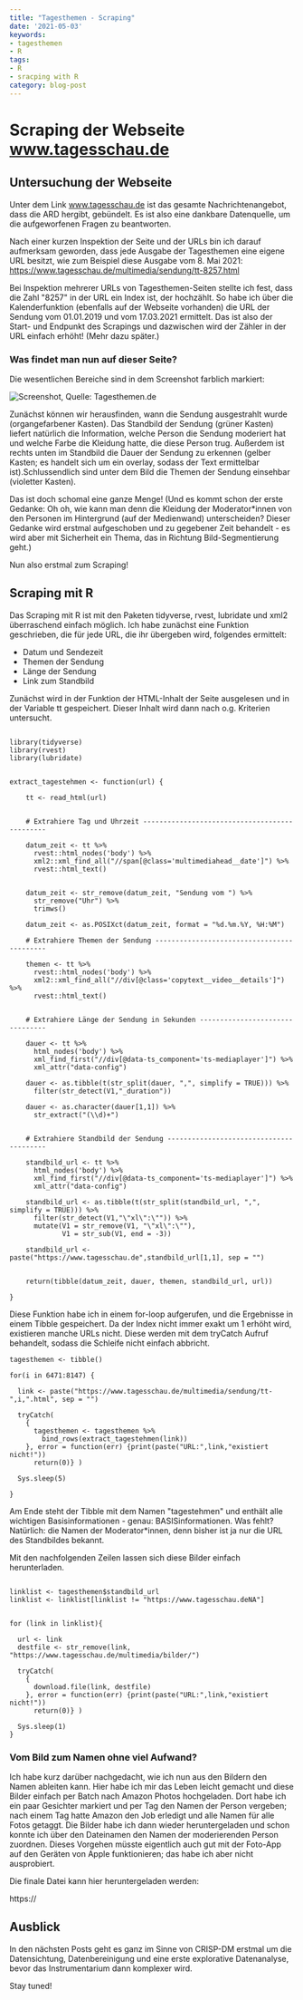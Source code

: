 ```yaml
---
title: "Tagesthemen - Scraping"
date: '2021-05-03'
keywords:
- tagesthemen
- R
tags:
- R
- sracping with R
category: blog-post
---
```


# Scraping der Webseite www.tagesschau.de

## Untersuchung der Webseite

Unter dem Link www.tagesschau.de ist das gesamte Nachrichtenangebot, dass die ARD hergibt, gebündelt. Es ist also eine dankbare Datenquelle, um die aufgeworfenen Fragen zu beantworten.

Nach einer kurzen Inspektion der Seite und der URLs bin ich darauf aufmerksam geworden, dass jede Ausgabe der Tagesthemen eine eigene 
URL besitzt, wie zum Beispiel diese Ausgabe
vom 8. Mai 2021: https://www.tagesschau.de/multimedia/sendung/tt-8257.html

Bei Inspektion mehrerer URLs von Tagesthemen-Seiten stellte ich fest, dass die Zahl "8257" in der URL ein Index ist, der hochzählt.
So habe ich über die Kalenderfunktion (ebenfalls auf der Webseite vorhanden) die URL der Sendung vom 01.01.2019 und vom 17.03.2021 ermittelt.
Das ist also der Start- und Endpunkt des Scrapings und dazwischen wird der Zähler in der URL einfach erhöht! (Mehr dazu später.)

### Was findet man nun auf dieser Seite?

Die wesentlichen Bereiche sind in dem Screenshot farblich markiert:

![Screenshot, Quelle: Tagesthemen.de](/posts/2021-05-03-tagesthemen-scraping/screenshot_tt.png)

Zunächst können wir herausfinden, wann die Sendung ausgestrahlt wurde (organgefarbener Kasten). Das Standbild der Sendung (grüner Kasten) liefert natürlich die Information, welche Person die Sendung moderiert hat und welche Farbe die Kleidung hatte, die diese Person trug. Außerdem ist rechts unten im Standbild die Dauer der Sendung zu erkennen (gelber Kasten; es handelt sich um ein overlay, sodass der Text ermittelbar ist).Schlussendlich sind unter dem Bild die Themen der Sendung einsehbar (violetter Kasten).

Das ist doch schomal eine ganze Menge! (Und es kommt schon der erste Gedanke: Oh oh, wie kann man denn die Kleidung der Moderator*innen von den Personen im Hintergrund (auf der Medienwand) unterscheiden? Dieser Gedanke wird erstmal aufgeschoben und zu gegebener Zeit behandelt - es wird aber mit Sicherheit ein Thema, das in Richtung Bild-Segmentierung geht.)

Nun also erstmal zum Scraping!

## Scraping mit R

Das Scraping mit R ist mit den Paketen tidyverse, rvest, lubridate und xml2 überraschend einfach möglich.
Ich habe zunächst eine Funktion geschrieben, die für jede URL, die ihr übergeben wird, folgendes ermittelt:

- Datum und Sendezeit
- Themen der Sendung
- Länge der Sendung
- Link zum Standbild

Zunächst wird in der Funktion der HTML-Inhalt der Seite ausgelesen und in der Variable tt gespeichert.
Dieser Inhalt wird dann nach o.g. Kriterien untersucht.

```{r}

library(tidyverse)
library(rvest)
library(lubridate)


extract_tagestehmen <- function(url) {

    tt <- read_html(url)
  
    
    # Extrahiere Tag und Uhrzeit ----------------------------------------------
    
    datum_zeit <- tt %>% 
      rvest::html_nodes('body') %>% 
      xml2::xml_find_all("//span[@class='multimediahead__date']") %>% 
      rvest::html_text() 
    
    
    datum_zeit <- str_remove(datum_zeit, "Sendung vom ") %>% 
      str_remove("Uhr") %>% 
      trimws()
    
    datum_zeit <- as.POSIXct(datum_zeit, format = "%d.%m.%Y, %H:%M")
    
    # Extrahiere Themen der Sendung -------------------------------------------
    
    themen <- tt %>% 
      rvest::html_nodes('body') %>% 
      xml2::xml_find_all("//div[@class='copytext__video__details']")  %>% 
      rvest::html_text()
    
    
    # Extrahiere Länge der Sendung in Sekunden --------------------------------
    
    dauer <- tt %>% 
      html_nodes('body') %>% 
      xml_find_first("//div[@data-ts_component='ts-mediaplayer']") %>% 
      xml_attr("data-config")
    
    dauer <- as.tibble(t(str_split(dauer, ",", simplify = TRUE))) %>%
      filter(str_detect(V1,"_duration")) 
    
    dauer <- as.character(dauer[1,1]) %>% 
      str_extract("(\\d)+")
    
    
    # Extrahiere Standbild der Sendung ----------------------------------------
    
    standbild_url <- tt %>% 
      html_nodes('body') %>% 
      xml_find_first("//div[@data-ts_component='ts-mediaplayer']") %>% 
      xml_attr("data-config")
    
    standbild_url <- as.tibble(t(str_split(standbild_url, ",", simplify = TRUE))) %>%
      filter(str_detect(V1,"\"xl\":\"")) %>% 
      mutate(V1 = str_remove(V1, "\"xl\":\""),
             V1 = str_sub(V1, end = -3))
    
    standbild_url <- paste("https://www.tagesschau.de",standbild_url[1,1], sep = "")
    
    
    return(tibble(datum_zeit, dauer, themen, standbild_url, url))
    
}

```

Diese Funktion habe ich in einem for-loop aufgerufen, und die Ergebnisse in einem Tibble gespeichert.
Da der Index nicht immer exakt um 1 erhöht wird, existieren manche URLs nicht. Diese werden mit dem tryCatch Aufruf behandelt, sodass die Schleife nicht einfach abbricht.


```{r}
tagesthemen <- tibble()

for(i in 6471:8147) {
  
  link <- paste("https://www.tagesschau.de/multimedia/sendung/tt-",i,".html", sep = "")
  
  tryCatch(
    {
      tagesthemen <- tagesthemen %>% 
        bind_rows(extract_tagestehmen(link))
    }, error = function(err) {print(paste("URL:",link,"existiert nicht!"))
      return(0)} )
  
  Sys.sleep(5)
  
}
```

Am Ende steht der Tibble mit dem Namen "tagestehmen" und enthält alle wichtigen Basisinformationen - genau: BASISinformationen.
Was fehlt? Natürlich: die Namen der Moderator*innen, denn bisher ist ja nur die URL des Standbildes bekannt.

Mit den nachfolgenden Zeilen lassen sich diese Bilder einfach herunterladen.

```{r}

linklist <- tagesthemen$standbild_url
linklist <- linklist[linklist != "https://www.tagesschau.deNA"]


for (link in linklist){
  
  url <- link
  destfile <- str_remove(link, "https://www.tagesschau.de/multimedia/bilder/")
  
  tryCatch(
    {
      download.file(link, destfile)
    }, error = function(err) {print(paste("URL:",link,"existiert nicht!"))
      return(0)} )

  Sys.sleep(1)
}

```

### Vom Bild zum Namen ohne viel Aufwand?

Ich habe kurz darüber nachgedacht, wie ich nun aus den Bildern den Namen ableiten kann. Hier habe ich mir das Leben leicht gemacht und diese Bilder einfach per Batch nach Amazon Photos hochgeladen. Dort habe ich ein paar Gesichter markiert und per Tag den Namen der Person vergeben; nach einem Tag hatte Amazon den Job erledigt und alle Namen für alle Fotos getaggt. Die Bilder habe ich dann wieder heruntergeladen und schon konnte ich über den Dateinamen den Namen der moderierenden Person zuordnen. Dieses Vorgehen müsste eigentlich auch gut mit der Foto-App auf den Geräten von Apple funktionieren; das habe ich aber nicht ausprobiert.

Die finale Datei kann hier heruntergeladen werden: 

https://

## Ausblick

In den nächsten Posts geht es ganz im Sinne von CRISP-DM erstmal um die Datensichtung, Datenbereinigung und eine erste explorative Datenanalyse, bevor das Instrumentarium dann komplexer wird.

Stay tuned!